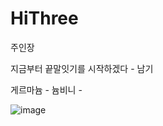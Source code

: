 # HiThree
주인장

지금부터 끝말잇기를 시작하겠다 - 남기

게르마늄 - 늄비니 - 



![image](https://github.com/user-attachments/assets/71a5dbed-b436-4abe-83c9-fc518f1463c6)
